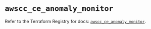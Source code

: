 # `awscc_ce_anomaly_monitor`

Refer to the Terraform Registry for docs: [`awscc_ce_anomaly_monitor`](https://registry.terraform.io/providers/hashicorp/awscc/0.70.0/docs/resources/ce_anomaly_monitor).
